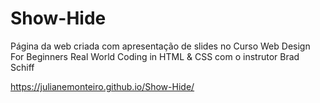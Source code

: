# Show-Hide

Página da web criada com apresentação de slides no Curso Web Design For Beginners Real World Coding in HTML & CSS com o instrutor Brad Schiff

https://julianemonteiro.github.io/Show-Hide/
